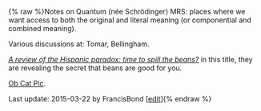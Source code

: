 {% raw %}Notes on Quantum (née Schrödinger) MRS: places where we want access to
both the original and literal meaning (or componential and combined
meaning).

Various discussions at: Tomar,
Bellingham.

*[A review of the Hispanic paradox: time to spill the
beans?](http://err.ersjournals.com/content/23/134/439.full)* in this
title, they are revealing the secret that beans are good for you.

[Ob Cat
Pic](https://aheinakroon.files.wordpress.com/2011/12/schrdi1.jpg?w=336&h=252).

Last update: 2015-03-22 by FrancisBond [[edit](https://github.com/delph-in/docs/wiki/RmrsQuantum/_edit)]{% endraw %}